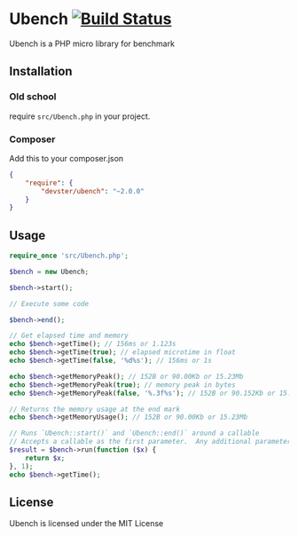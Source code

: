 Ubench [![Build Status](https://travis-ci.org/devster/ubench.svg?branch=master)](https://travis-ci.org/devster/ubench)
======

Ubench is a PHP micro library for benchmark

Installation
------------

### Old school ###

require `src/Ubench.php` in your project.

### Composer ###

Add this to your composer.json

```json
{
    "require": {
        "devster/ubench": "~2.0.0"
    }
}
```

Usage
-----

```php
require_once 'src/Ubench.php';

$bench = new Ubench;

$bench->start();

// Execute some code

$bench->end();

// Get elapsed time and memory
echo $bench->getTime(); // 156ms or 1.123s
echo $bench->getTime(true); // elapsed microtime in float
echo $bench->getTime(false, '%d%s'); // 156ms or 1s

echo $bench->getMemoryPeak(); // 152B or 90.00Kb or 15.23Mb
echo $bench->getMemoryPeak(true); // memory peak in bytes
echo $bench->getMemoryPeak(false, '%.3f%s'); // 152B or 90.152Kb or 15.234Mb

// Returns the memory usage at the end mark
echo $bench->getMemoryUsage(); // 152B or 90.00Kb or 15.23Mb

// Runs `Ubench::start()` and `Ubench::end()` around a callable
// Accepts a callable as the first parameter.  Any additional parameters will be passed to the callable.
$result = $bench->run(function ($x) {
    return $x;
}, 1);
echo $bench->getTime();
```

License
-------

Ubench is licensed under the MIT License
